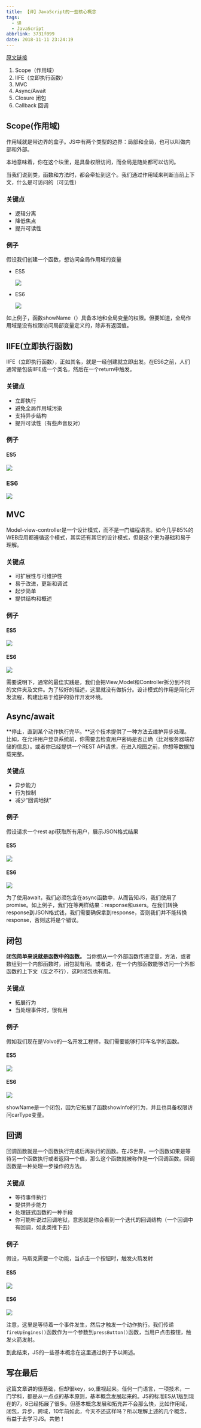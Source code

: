 ```yaml
---
title: 【译】JavaScript的一些核心概念
tags:
  - 译
  - JavaScript
abbrlink: 3731f099
date: 2018-11-11 23:24:19
---
```

[原文链接](https://medium.freecodecamp.org/learn-these-core-javascript-concepts-in-just-a-few-minutes-f7a16f42c1b0)

1. Scope（作用域）
2. IIFE（立即执行函数）
3. MVC
4. Async/Await
5. Closure 闭包
6. Callback 回调

## Scope(作用域)
作用域就是带边界的盒子。JS中有两个类型的边界：局部和全局，也可以叫做内部和外部。

本地意味着，你在这个块里，是具备权限访问，而全局是随处都可以访问。

当我们说到类，函数和方法时，都会牵扯到这个。我们通过作用域来判断当前上下文，什么是可访问的（可见性）

### 关键点
- 逻辑分离
- 降低焦点
- 提升可读性

### 例子
假设我们创建一个函数，想访问全局作用域的变量

- ES5

	![](http://static.1991421.cn/2018-11-05-143736.jpg)
- ES6

	![](http://static.1991421.cn/2018-11-05-143851.jpg)

如上例子，函数showName（）具备本地和全局变量的权限。但要知道，全局作用域是没有权限访问局部变量定义的，除非有返回值。

## IIFE(立即执行函数)

IIFE（立即执行函数），正如其名，就是一经创建就立即出发。在ES6之前，人们通常是包装IIFE成一个类名，然后在一个return中触发。

### 关键点
- 立即执行
- 避免全局作用域污染
- 支持异步结构
- 提升可读性（有些声音反对）

### 例子

#### ES5

![](http://static.1991421.cn/2018-11-11-081606.jpg)

### ES6

![](http://static.1991421.cn/2018-11-11-081654.jpg)

## MVC
Model-view-controller是一个设计模式，而不是一门编程语言。如今几乎85%的WEB应用都遵循这个模式，其实还有其它的设计模式，但是这个更为基础和易于理解。

### 关键点
- 可扩展性与可维护性
- 易于改进，更新和调试
- 起步简单
- 提供结构和概述

### 例子

#### ES5

![](http://static.1991421.cn/2018-11-11-082119.jpg)

#### ES6

![](http://static.1991421.cn/2018-11-11-082131.jpg)

需要说明下，通常的最佳实践是，我们会把View,Model和Controller拆分到不同的文件夹及文件。为了较好的描述，这里就没有做拆分。设计模式的作用是简化开发流程，构建出易于维护的协作开发环境。

## Async/await

**停止，直到某个动作执行完毕。**这个技术提供了一种方法去维护异步处理。比如，在允许用户登录系统前，你需要去检查用户密码是否正确（比对服务器端存储的信息）。或者你已经提供一个REST API请求，在进入视图之前，你想等数据加载完整。

### 关键点
- 异步能力
- 行为控制
- 减少“回调地狱”

### 例子
假设请求一个rest api获取所有用户，展示JSON格式结果

#### ES5

![](http://static.1991421.cn/2018-11-11-083413.jpg)




#### ES6

![](http://static.1991421.cn/2018-11-11-083455.jpg)


为了使用await，我们必须包含在async函数中，从而告知JS，我们使用了promise。如上例子，我们在等两样结果：response和users。在我们转换response到JSON格式钱，我们需要确保拿到response，否则我们并不能转换response，否则这将是个错误。

## 闭包

**闭包简单来说就是函数中的函数。** 当你想从一个外部函数传递变量，方法，或者数组到一个内部函数时，闭包就有用。或者说，在一个内部函数能够访问一个外部函数的上下文（反之不行），这时闭包也有用。

### 关键点
- 拓展行为
- 当处理事件时，很有用

### 例子
假如我们现在是Volvo的一名开发工程师，我们需要能够打印车名字的函数。

#### ES5

![](http://static.1991421.cn/2018-11-11-083932.jpg)

#### ES6

![](http://static.1991421.cn/2018-11-11-083946.jpg)

showName是一个闭包，因为它拓展了函数showInfo的行为，并且也具备权限访问carType变量。

## 回调

回调函数就是一个函数执行完成后再执行的函数。在JS世界，一个函数如果是等待另一个函数执行或者返回一个值，那么这个函数就被称作是一个回调函数。回调函数是一种处理一步操作的方法。

### 关键点
- 等待事件执行
- 提供异步能力
- 处理链式函数的一种手段
- 你可能听说过回调地狱，意思就是你会看到一个迭代的回调结构（一个回调中有回调，如此类推下去）

### 例子
假设，马斯克需要一个功能，当点击一个按钮时，触发火箭发射

#### ES5

![](http://static.1991421.cn/2018-11-11-145155.jpg)

#### ES6

![](http://static.1991421.cn/2018-11-11-145213.jpg)


注意，这里是等待着一个事件发生，然后才触发一个动作执行。我们传递`fireUpEngines()`函数作为一个参数到`pressButton()`函数，当用户点击按钮，触发火箭发射。

到此结束，JS的一些基本概念在这里通过例子予以阐述。


## 写在最后
这篇文章讲的很基础，但却很key，so,重视起来。任何一门语言，一项技术，一门学科，都是从一点点的基本原则，基本概念发展起来的。JS的标准ES从1版到现在的7，8已经拓展了很多。但基本概念发展和拓充并不会那么快，比如作用域，闭包，异步，跨域，10年前如此，今天不还这样吗？所以理解上述的几个概念，有益于去学习JS。共勉！





